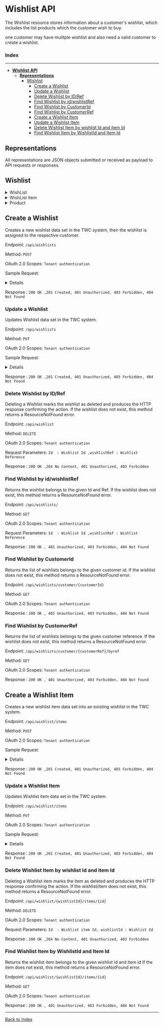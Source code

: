 # **Wishlist API**
The Wishlist resource stores information about a customer's wishlist, which includes the list products which the customer wish to buy.

one customer may have mulitple wishlist and also need a valid customer to create a wishlist.

### Index

***

- [**Wishlist API**](#wishlist-api)
    <!-- - [Index](#index) -->
  - [**Representations**](#representations)
    - [Wishlist](#wishlist)
      - [Create a Wishlist](#create-a-wishlist)
      - [Update a Wishlist](#update-a-wishlist)
      - [Delete Wishlist by ID/Ref](#delete-wishlist-by-idref)
      - [Find Wishlist by id/wishlistRef](#find-wishlist-by-idwishlistref)
      - [Find Wishlist by CustomerId](#find-wishlist-by-customerid)
      - [Find Wishlist by CustomerRef](#find-wishlist-by-customerref)
      - [Create a Wishlist Item](#create-a-wishlist-item)
      - [Update a Wishlist Item](#update-a-wishlist-item)
      - [Delete Wishlist Item by wishlist Id and item Id](#delete-wishlist-item-by-wishlist-id-and-item-id)
      - [Find Wishlist Item by WishlistId and Item Id](#find-wishlist-item-by-wishlistid-and-item-id)

## **Representations**

All representations are JSON objects submitted or received as payload to API requests or responses.

##  Wishlist


<details>
 <summary>WishList</summary>
 
```customerId``` - string - the unique id of the customer

```customerRef``` - string - the reference of the customer

```deleted``` - boolean - to indicate the wishlist is deleted to not

```description``` - string - description of the wishlist

```id``` - string - the unique id of the wishlist. it will automatically generate at the time of wishlist creation.

```isPrivate``` - boolean 

```name``` - string - name of the wishlist

```wishlistRef``` - string- reference of the wishlist

```attributeGroups```- to add any additional information

</details>
<details>
 <summary>WishList Item</summary>

```datePurchased``` - DateTime - the Date of purchase if the wishlist items is purchased.

```wishlistId``` - string - the unique id of the respective wishlist.

```purchased``` - boolean - to indicate the wishlist item is purchased to not

```wishlistItemRef``` - string - the unique reference of the wishlist item

```id``` - string - the unique id of the wishlist item. it will automatically generate at the time of wishlist item creation.

```wishlistRef``` - string- reference of the respective wishlist

</details>

<details>
 <summary>Product</summary>

```oldVariantId``` - string - the existing product variant id. this needs only incase of updating an existing variant in a wishlist item.

```productId``` - string - the unique id of the product

```productRef``` - string - the unique ref of the product

```selectedVariantId``` - string- the unique id of the product variant which the customer need to add.

```selectedVariantRef``` - string- the unique ref of the product variant which the customer need to add.

</details>



## Create a Wishlist
Creates a new wishlist data set in the TWC system, then the wishlist is assigned to the respective customer.

Endpoint: ```/api/wishlists```

Method: ``` POST ```

OAuth 2.0 Scopes: `Tenant authentication`

Sample Request:
<details>
<!-- ```markdown  -->
{
  "attributeGroups": {
    "additionalProp1": {
      "attributes": {
        "additionalProp1": "string",
        "additionalProp2": "string",
        "additionalProp3": "string"
      },
      "description": "string"
    },
    "additionalProp2": {
      "attributes": {
        "additionalProp1": "string",
        "additionalProp2": "string",
        "additionalProp3": "string"
      },
      "description": "string"
    },
    "additionalProp3": {
      "attributes": {
        "additionalProp1": "string",
        "additionalProp2": "string",
        "additionalProp3": "string"
      },
      "description": "string"
    }
  },
  "customerId": "string",
  "customerRef": "string",
  "deleted": true,
  "description": "string",
  "id": "string",
  "isPrivate": true,
  "name": "string",
  "wishlistItems": [
    {
      "attributeGroups": {
        "additionalProp1": {
          "attributes": {
            "additionalProp1": "string",
            "additionalProp2": "string",
            "additionalProp3": "string"
          },
          "description": "string"
        },
        "additionalProp2": {
          "attributes": {
            "additionalProp1": "string",
            "additionalProp2": "string",
            "additionalProp3": "string"
          },
          "description": "string"
        },
        "additionalProp3": {
          "attributes": {
            "additionalProp1": "string",
            "additionalProp2": "string",
            "additionalProp3": "string"
          },
          "description": "string"
        }
      },
      "datePurchased": "2022-06-20T05:55:48.831Z",
      "id": "string",
      "product": {
        "oldVariantId": "string",
        "productId": "string",
        "productRef": "string",
        "selectedVariantId": "string",
        "selectedVariantRef": "string"
      },
      "purchased": true,
      "wishlistId": "string",
      "wishlistItemRef": "string",
      "wishlistRef": "string"
    }
  ],
  "wishlistRef": "string"
}
</details>

Response : `200 OK ,201	Created, 401 Unauthorized, 403 Forbidden, 404 Not Found`


### Update a Wishlist
Updates Wishlist data set in the TWC system.

Endpoint: ```/api/wishlists```

Method: ``` PUT ```

OAuth 2.0 Scopes: `Tenant authentication`

Sample Request:

<!-- ```markdown  -->
<details>
{
  "attributeGroups": {
    "additionalProp1": {
      "attributes": {
        "additionalProp1": "string",
        "additionalProp2": "string",
        "additionalProp3": "string"
      },
      "description": "string"
    },
    "additionalProp2": {
      "attributes": {
        "additionalProp1": "string",
        "additionalProp2": "string",
        "additionalProp3": "string"
      },
      "description": "string"
    },
    "additionalProp3": {
      "attributes": {
        "additionalProp1": "string",
        "additionalProp2": "string",
        "additionalProp3": "string"
      },
      "description": "string"
    }
  },
  "customerId": "string",
  "customerRef": "string",
  "deleted": true,
  "description": "string",
  "id": "string",
  "isPrivate": true,
  "name": "string",
  "wishlistItems": [
    {
      "attributeGroups": {
        "additionalProp1": {
          "attributes": {
            "additionalProp1": "string",
            "additionalProp2": "string",
            "additionalProp3": "string"
          },
          "description": "string"
        },
        "additionalProp2": {
          "attributes": {
            "additionalProp1": "string",
            "additionalProp2": "string",
            "additionalProp3": "string"
          },
          "description": "string"
        },
        "additionalProp3": {
          "attributes": {
            "additionalProp1": "string",
            "additionalProp2": "string",
            "additionalProp3": "string"
          },
          "description": "string"
        }
      },
      "datePurchased": "2022-06-20T06:29:49.032Z",
      "id": "string",
      "product": {
        "oldVariantId": "string",
        "productId": "string",
        "productRef": "string",
        "selectedVariantId": "string",
        "selectedVariantRef": "string"
      },
      "purchased": true,
      "wishlistId": "string",
      "wishlistItemRef": "string",
      "wishlistRef": "string"
    }
  ],
  "wishlistRef": "string"
}
</details>
<!-- ``` -->

Response : `200 OK ,201	Created, 401 Unauthorized, 403 Forbidden, 404 Not Found`

### Delete Wishlist by ID/Ref
Deleting a Wishlist marks the wishlist as deleted and produces the HTTP response confirming the action.
If the wishlist does not exist, this method returns a ResourceNotFound error.

Endpoint: ```/api/wishlist```

Method: ``` DELETE ```

OAuth 2.0 Scopes: `Tenant authentication`

Request Parameters: `Id  : Wishlist Id ,wishlistRef : Wishlist Reference `

Response : `200 OK ,204	No Content, 401 Unauthorized, 403 Forbidden`

### Find Wishlist by id/wishlistRef
Returns the  wishlist belongs to the given  Id and Ref.
If the wishlist does not exist, this method returns a ResourceNotFound error.

Endpoint: ```/api/wishlists/```

Method: ``` GET ``` 

OAuth 2.0 Scopes: `Tenant authentication`

Request Parameters: `Id  : Wishlist Id ,wishlistRef : Wishlist Reference `          

Response : `200 OK , 401 Unauthorized, 403 Forbidden, 404 Not Found`


### Find Wishlist by CustomerId
Returns the list of wishlists belongs to the given customer id.
If the wishlist does not exist, this method returns a ResourceNotFound error.

Endpoint: ```/api/wishlists/customer/{customerId}```

Method: ``` GET ``` 

OAuth 2.0 Scopes: `Tenant authentication`

Response : `200 OK , 401 Unauthorized, 403 Forbidden, 404 Not Found`


### Find Wishlist by CustomerRef
Returns the list of wishlists belongs to the given customer reference.
If the wishlist does not exist, this method returns a ResourceNotFound error.

Endpoint: ```/api/wishlists/customer/{customerRef}/byref```

Method: ``` GET ``` 

OAuth 2.0 Scopes: `Tenant authentication`

Response : `200 OK , 401 Unauthorized, 403 Forbidden, 404 Not Found`


## Create a Wishlist Item
Creates a new wishlist item data set  into an existing wishlist in the TWC system.

Endpoint: ```/api/wishlist/items```

Method: ``` POST ```

OAuth 2.0 Scopes: `Tenant authentication`

Sample Request:

<!-- ```markdown  -->
<details>
{
  "attributeGroups": {
    "additionalProp1": {
      "attributes": {
        "additionalProp1": "string",
        "additionalProp2": "string",
        "additionalProp3": "string"
      },
      "description": "string"
    },
    "additionalProp2": {
      "attributes": {
        "additionalProp1": "string",
        "additionalProp2": "string",
        "additionalProp3": "string"
      },
      "description": "string"
    },
    "additionalProp3": {
      "attributes": {
        "additionalProp1": "string",
        "additionalProp2": "string",
        "additionalProp3": "string"
      },
      "description": "string"
    }
  },
  "datePurchased": "2022-06-20T06:46:40.643Z",
  "id": "string",
  "product": {
    "oldVariantId": "string",
    "productId": "string",
    "productRef": "string",
    "selectedVariantId": "string",
    "selectedVariantRef": "string"
  },
  "purchased": true,
  "wishlistId": "string",
  "wishlistItemRef": "string",
  "wishlistRef": "string"
}

</details>
<!-- ``` -->

Response : `200 OK ,201	Created, 401 Unauthorized, 403 Forbidden, 404 Not Found`


### Update a Wishlist Item
Updates Wishlist item data set in the TWC system.

Endpoint: ```/api/wishlist/items```

Method: ``` PUT ```

OAuth 2.0 Scopes: `Tenant authentication`

Sample Request:

<!-- ```markdown  -->
<details>

{
  "attributeGroups": {
    "additionalProp1": {
      "attributes": {
        "additionalProp1": "string",
        "additionalProp2": "string",
        "additionalProp3": "string"
      },
      "description": "string"
    },
    "additionalProp2": {
      "attributes": {
        "additionalProp1": "string",
        "additionalProp2": "string",
        "additionalProp3": "string"
      },
      "description": "string"
    },
    "additionalProp3": {
      "attributes": {
        "additionalProp1": "string",
        "additionalProp2": "string",
        "additionalProp3": "string"
      },
      "description": "string"
    }
  },
  "datePurchased": "2022-06-20T06:51:56.516Z",
  "id": "string",
  "product": {
    "oldVariantId": "string",
    "productId": "string",
    "productRef": "string",
    "selectedVariantId": "string",
    "selectedVariantRef": "string"
  },
  "purchased": true,
  "wishlistId": "string",
  "wishlistItemRef": "string",
  "wishlistRef": "string"
}
<!-- ``` -->
</details>

Response : `200 OK ,201	Created, 401 Unauthorized, 403 Forbidden, 404 Not Found`

### Delete Wishlist Item by wishlist Id and item Id
Deleting a Wishlist item marks the item as deleted and produces the HTTP response confirming the action.
If the wishlist/item does not exist, this method returns a ResourceNotFound error.

Endpoint: ```/api/wishlist/{wishlistId}/items/{id}```

Method: ``` DELETE ```

OAuth 2.0 Scopes: `Tenant authentication`

Request Parameters: `Id  : Wishlist item Id, wishlistId : Wishlist Id`

Response : `200 OK ,204	No Content, 401 Unauthorized, 403 Forbidden`



### Find Wishlist Item by WishlistId and Item Id
Returns the  wishlist item belongs to the given wishlist id and item id
If the item does not exist, this method returns a ResourceNotFound error.

Endpoint: ```​/api​/wishlist​/{wishlistId}​/items​/{id}```

Method: ``` GET ``` 

OAuth 2.0 Scopes: `Tenant authentication`

Response : `200 OK , 401 Unauthorized, 403 Forbidden, 404 Not Found`


***
[Back to Index](index.md)